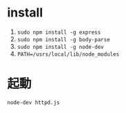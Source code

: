 # install
1. `sudo npm install -g express`
1. `sudo npm install -g body-parse`
1. `sudo npm install -g node-dev`
1. `PATH=/usrs/local/lib/node_modules`

# 起動
```
node-dev httpd.js
```



